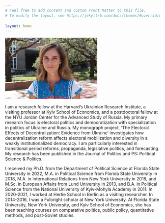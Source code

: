 ```yaml
---
# Feel free to add content and custom Front Matter to this file.
# To modify the layout, see https://jekyllrb.com/docs/themes/#overriding-theme-defaults

layout: home
---
```

![Anastasiia Vlasenko, PhD Candidate in Political Science, FSU](/anastasiia-vlasenko.jpg)

I am a research fellow at the Harvard’s Ukrainian Research Institute, a visiting professor at Kyiv School of Economics, and a postdoctoral fellow at the NYU Jordan Center for the Advanced Study of Russia. My primary research focus is electoral politics and democratization with specialization in politics of Ukraine and Russia. My monograph project, ‘The Electoral Effects of Decentralization: Evidence from Ukraine’ investigates how decentralization reform affects electoral mobilization and diversity in a weakly institutionalized democracy. I am particularly interested in transitional period reforms, propaganda, legislative politics, and forecasting. My research has been published in the Journal of Politics and PS: Political Science & Politics.  

I received my Ph.D. from the Department of Political Science at Florida State University in 2022, M.A. in Political Science from Florida State University in 2018, M.A. in International Relations from New York University in 2016, and M.Sc. in European Affairs from Lund University in 2013, and B.A. in Political Science from the National University of Kyiv-Mohyla Academy in 2011. In 2020-2021, I worked at Hertie School in Berlin as a visiting researcher. In 2014-2016, I was a Fulbright scholar at New York University. At Florida State University, New York University, and Kyiv School of Economics, she has been teaching courses on comparative politics, public policy, quantitative methods, and post-Soviet studies.
